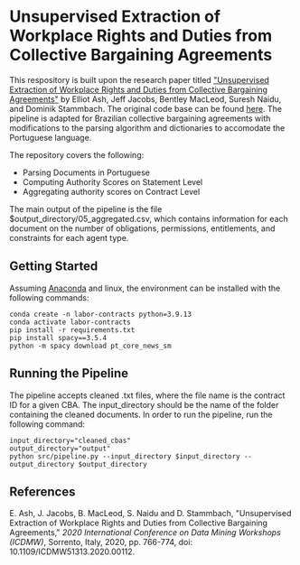 # Unsupervised Extraction of Workplace Rights and Duties from Collective Bargaining Agreements

This respository is built upon the research paper titled ["Unsupervised Extraction of Workplace Rights and Duties from Collective Bargaining Agreements"](https://www.research-collection.ethz.ch/handle/20.500.11850/473199.1) by Elliot Ash, Jeff Jacobs, Bentley MacLeod, Suresh Naidu, and Dominik Stammbach. The original code base can be found [here](https://github.com/dominiksinsaarland/labor-contracts). The pipeline is adapted for Brazilian collective bargaining agreements with modifications to the parsing algorithm and dictionaries to accomodate the Portuguese language.  

The repository covers the following:
* Parsing Documents in Portuguese
* Computing Authority Scores on Statement Level
* Aggregating authority scores on Contract Level

The main output of the pipeline is the file $output_directory/05_aggregated.csv, which contains information for each document on the number of obligations, permissions, entitlements, and constraints for each agent type. 

## Getting Started

Assuming [Anaconda](https://docs.anaconda.com/anaconda/install/) and linux, the environment can be installed with the following commands:
```shell
conda create -n labor-contracts python=3.9.13
conda activate labor-contracts
pip install -r requirements.txt
pip install spacy==3.5.4
python -m spacy download pt_core_news_sm
```

## Running the Pipeline

The pipeline accepts cleaned .txt files, where the file name is the contract ID for a given CBA. The input_directory should be the name of the folder containing the cleaned documents. In order to run the pipeline, run the following command:

```shell
input_directory="cleaned_cbas"
output_directory="output"
python src/pipeline.py --input_directory $input_directory --output_directory $output_directory
```

## References
E. Ash, J. Jacobs, B. MacLeod, S. Naidu and D. Stammbach, "Unsupervised Extraction of Workplace Rights and Duties from Collective Bargaining Agreements," *2020 International Conference on Data Mining Workshops (ICDMW)*, Sorrento, Italy, 2020, pp. 766-774, doi: 10.1109/ICDMW51313.2020.00112.